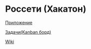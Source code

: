 # Россети (Хакатон)
[Приложение](https://usestrict-js.github.io/rosseti-wind/#/)

[Задачи(Kanban борд)](https://github.com/usestrict-js/rosseti-wind/projects/1)

[Wiki](https://github.com/usestrict-js/rosseti-wind/wiki)
